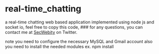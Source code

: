 # real-time_chatting
a real-time chatting web based application implemented using node js and socket io, feel free to copy this code, ### for any questions, you can contact me at [SecWebity](https://twitter.com/SecWebity) on Twitter.



note you need to configure the necessary MySQL and Gmail account also you need to install the needed modules ex. npm install 
